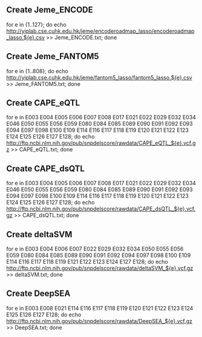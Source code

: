 ## Create Jeme_ENCODE
for e in {1..127}; do echo http://yiplab.cse.cuhk.edu.hk/jeme/encoderoadmap_lasso/encoderoadmap_lasso.${e}.csv >> Jeme_ENCODE.txt; done
## Create Jeme_FANTOM5
for e in {1..808}; do echo http://yiplab.cse.cuhk.edu.hk/jeme/fantom5_lasso/fantom5_lasso.${e}.csv >> Jeme_FANTOM5.txt; done
## Create CAPE_eQTL
for e in E003 E004 E005 E006 E007 E008 E017 E021 E022 E029 E032 E034 E046 E050 E055 E056 E059 E080 E084 E085 E089 E090 E091 E092 E093 E094 E097 E098 E100 E109 E114 E116 E117 E118 E119 E120 E121 E122 E123 E124 E125 E126 E127 E128; do echo http://ftp.ncbi.nlm.nih.gov/pub/snpdelscore/rawdata/CAPE_eQTL_${e}.vcf.gz >> CAPE_eQTL.txt; done
## Create CAPE_dsQTL
for e in E003 E004 E005 E006 E007 E008 E017 E021 E022 E029 E032 E034 E046 E050 E055 E056 E059 E080 E084 E085 E089 E090 E091 E092 E093 E094 E097 E098 E100 E109 E114 E116 E117 E118 E119 E120 E121 E122 E123 E124 E125 E126 E127 E128; do echo http://ftp.ncbi.nlm.nih.gov/pub/snpdelscore/rawdata/CAPE_dsQTL_${e}.vcf.gz >> CAPE_dsQTL.txt; done
## Create deltaSVM
for e in E003 E004 E006 E007 E022 E029 E032 E034 E050 E055 E056 E059 E080 E084 E085 E089 E090 E091 E092 E094 E097 E098 E100 E109 E114 E116 E117 E118 E119 E121 E122 E123 E124 E127 E128; do echo http://ftp.ncbi.nlm.nih.gov/pub/snpdelscore/rawdata/deltaSVM_${e}.vcf.gz >> deltaSVM.txt; done
## Create DeepSEA
for e in E003 E008 E021 E114 E116 E117 E118 E119 E120 E121 E122 E123 E124 E125 E126 E127 E128; do echo http://ftp.ncbi.nlm.nih.gov/pub/snpdelscore/rawdata/DeepSEA_${e}.vcf.gz >> DeepSEA.txt; done